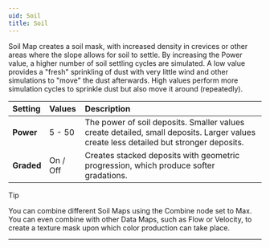 ```yaml
---
uid: Soil
title: Soil
---
```


Soil Map creates a soil mask, with increased density in crevices or other areas where the slope allows for soil to settle. By increasing the Power value, a higher number of soil settling cycles are simulated. A low value provides a "fresh" sprinkling of dust with very little wind and other simulations to "move" the dust afterwards. High values perform more simulation cycles to sprinkle dust but also move it around (repeatedly).

| Setting    | Values   | Description                                                                                                                                     |
| :--------- | :------- | :---------------------------------------------------------------------------------------------------------------------------------------------- |
| **Power**  | 5 - 50   | The power of soil deposits. Smaller values create detailed, small deposits. Larger values create less detailed but stronger deposits. |
| **Graded** | On / Off | Creates stacked deposits with geometric progression, which produce softer gradations.                                                                |


> [!TIP] 
> You can combine different Soil Maps using the Combine node set to Max. You can even combine with other Data Maps, such as Flow or Velocity, to create a texture mask upon which color production can take place.

***

<!--examples-->
